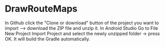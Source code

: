 # DrawRouteMaps
In Github click the "Clone or download" button of the project 
you want to import --> download the ZIP file and unzip it.
In Android Studio Go to File
New Project
Import Project and select the newly unzipped folder -> press OK.
It will build the Gradle automatically.

